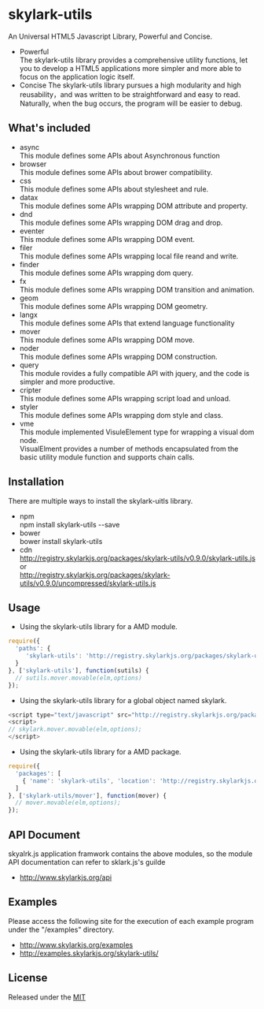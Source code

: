 # skylark-utils
An Universal HTML5 Javascript Library, Powerful and Concise.
- Powerful  
The skylark-utils library provides a comprehensive utility functions, let you to develop a HTML5 applications more simpler and more able to focus on the application logic itself.
- Concise 
The skylark-utils library pursues a high modularity and high reusability，and was written to be straightforward and easy to read. Naturally, when the bug occurs, the program will be easier to debug. 

## What's included

- async  
This module defines some APIs about Asynchronous function
- browser  
This module defines some APIs about brower compatibility.
- css  
This module defines some APIs about stylesheet and rule.
- datax  
This module defines some APIs wrapping DOM attribute and property.
- dnd  
This module defines some APIs wrapping DOM drag and drop.
- eventer  
This module defines some APIs wrapping DOM event.
- filer  
This module defines some APIs wrapping local file reand and write.
- finder  
This module defines some APIs wrapping dom query.
- fx  
This module defines some APIs wrapping DOM transition and animation.
- geom  
This module defines some APIs wrapping DOM geometry.
- langx  
This module defines some APIs that extend language functionality
- mover  
This module defines some APIs wrapping DOM move.
- noder  
This module defines some APIs wrapping DOM construction.
- query   
This module rovides a fully compatible API with jquery, and the code is simpler and more productive.
- cripter  
This module defines some APIs wrapping script load and unload.
- styler  
This module defines some APIs wrapping dom style and class.
- vme  
This module implemented VisuleElement type for wrapping a visual dom node.  
VisualElment provides a number of methods encapsulated from the basic utility module function and supports chain calls.

## Installation
There are multiple ways to install the skylark-uitls library. 
- npm  
npm install skylark-utils --save
- bower  
bower install skylark-utils
- cdn  
http://registry.skylarkjs.org/packages/skylark-utils/v0.9.0/skylark-utils.js    or  
http://registry.skylarkjs.org/packages/skylark-utils/v0.9.0/uncompressed/skylark-utils.js 

## Usage

- Using the skylark-utils library for a AMD module.  
```js
require({
  'paths': {
     'skylark-utils': 'http://registry.skylarkjs.org/packages/skylark-utils/v0.9.0/skylark-utils' 
  }
}, ['skylark-utils'], function(sutils) {
  // sutils.mover.movable(elm,options) 
});
```

- Using the skylark-utils library for a global object named skylark.  
```js
<script type="text/javascript" src="http://registry.skylarkjs.org/packages/skylark-utils/v0.9.0/skylark-utils.js"></script>
<script>
// skylark.mover.movable(elm,options);
</script>
```

- Using the skylark-utils library for a AMD package.  
```js
require({
  'packages': [
    { 'name': 'skylark-utils', 'location': 'http://registry.skylarkjs.org/packages/skylark-utils/v0.9.0/skylark-utils/' }
  ]
}, ['skylark-utils/mover'], function(mover) {
  // mover.movable(elm,options);
});
```

## API Document
skyalrk.js application framwork contains the above modules, so the module API documentation can refer to sklark.js's guilde

- http://www.skylarkjs.org/api

## Examples
Please access the following site for the execution of each example program under the "/examples" directory.

- http://www.skylarkjs.org/examples
- http://examples.skylarkjs.org/skylark-utils/

## License

Released under the [MIT](http://opensource.org/licenses/MIT)
